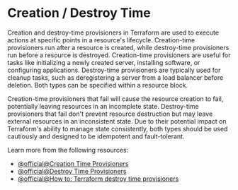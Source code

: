 # Creation / Destroy Time

Creation and destroy-time provisioners in Terraform are used to execute actions at specific points in a resource's lifecycle. Creation-time provisioners run after a resource is created, while destroy-time provisioners run before a resource is destroyed. Creation-time provisioners are useful for tasks like initializing a newly created server, installing software, or configuring applications. Destroy-time provisioners are typically used for cleanup tasks, such as deregistering a server from a load balancer before deletion. Both types can be specified within a resource block. 

Creation-time provisioners that fail will cause the resource creation to fail, potentially leaving resources in an incomplete state. Destroy-time provisioners that fail don't prevent resource destruction but may leave external resources in an inconsistent state. Due to their potential impact on Terraform's ability to manage state consistently, both types should be used cautiously and designed to be idempotent and fault-tolerant.

Learn more from the following resources:

- [@official@Creation Time Provisioners](https://developer.hashicorp.com/terraform/language/resources/provisioners/syntax#creation-time-provisioners)
- [@official@Destroy Time Provisioners](https://developer.hashicorp.com/terraform/language/resources/provisioners/syntax#destroy-time-provisioners)
- [@official@How to: Terraform destroy time provisioners](https://support.hashicorp.com/hc/en-us/articles/11119084989587-How-to-Terraform-Destroy-time-Provisioners)
